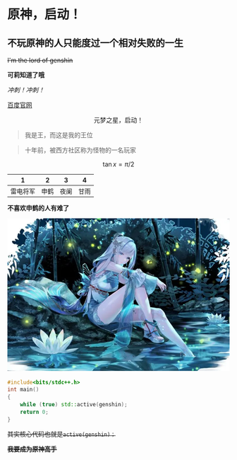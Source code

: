 # 原神，启动！
## 不玩原神的人只能度过一个相对失败的一生


~~I'm the lord of genshin~~

**可莉知道了哦**

*冲刺！冲刺！*

[百度官网](www.google.com)

<center>元梦之星，启动！</center>

>我是王，而这是我的王位

>十年前，被西方社区称为怪物的一名玩家

$$\tan x = \pi / 2$$

|1|2|3|4|
|:--:|:--:|:--:|:--:|
|雷电将军|申鹤|夜阑|甘雨|

**不喜欢申鹤的人有难了**

![来点申鹤美图](./test.webp)

```cpp
#include<bits/stdc++.h>
int main()
{
    while (true) std::active(genshin);
    return 0;
}
```

~~其实核心代码也就是`active(genshin)；`~~

~~**我要成为原神高手**~~
